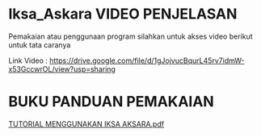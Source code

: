 # Iksa_Askara VIDEO PENJELASAN

Pemakaian atau penggunaan program silahkan untuk akses video berikut untuk tata caranya 

Link Video : https://drive.google.com/file/d/1gJojvucBqurL45rv7idmW-x53GccwrOL/view?usp=sharing

# BUKU PANDUAN PEMAKAIAN
[TUTORIAL MENGGUNAKAN IKSA AKSARA.pdf](https://github.com/avivsabilal29/Iksa_Askara/files/12058945/TUTORIAL.MENGGUNAKAN.IKSA.AKSARA.pdf)
